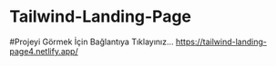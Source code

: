 # Tailwind-Landing-Page

#Projeyi Görmek İçin Bağlantıya Tıklayınız...
https://tailwind-landing-page4.netlify.app/
